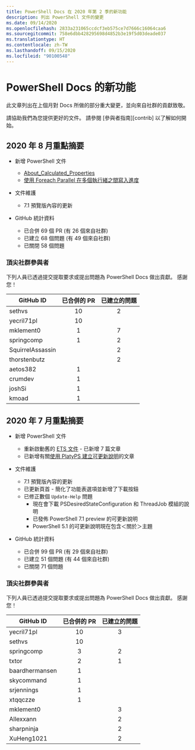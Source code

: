 ```yaml
---
title: PowerShell Docs 在 2020 年第 2 季的新功能
description: 列出 PowerShell 文件的變更
ms.date: 09/14/2020
ms.openlocfilehash: 2833a231065ccdcf3eb575ce7d7666c16064caa6
ms.sourcegitcommit: 758e6dbb428295698d4852b3e19f5d03deade037
ms.translationtype: HT
ms.contentlocale: zh-TW
ms.lasthandoff: 09/15/2020
ms.locfileid: "90100548"
---
```

# <a name="whats-new-in-powershell-docs"></a>PowerShell Docs 的新功能

此文章列出在上個月對 Docs 所做的部分重大變更，並向來自社群的貢獻致敬。

請協助我們為您提供更好的文件。 請參閱 [參與者指南][contrib] 以了解如何開始。

## <a name="2020-august-highlights"></a>2020 年 8 月重點摘要

- 新增 PowerShell 文件
  - [About_Calculated_Properties](/powershell/module/microsoft.powershell.core/about/about_calculated_properties)
  - [使用 Foreach Parallel 在多個執行緒之間寫入進度](/powershell/scripting/learn/deep-dives/write-progress-across-multiple-threads)
- 文件維護
  - 7\.1 預覽版內容的更新

- GitHub 統計資料
  - 已合併 69 個 PR (有 26 個來自社群)
  - 已建立 68 個問題 (有 49 個來自社群)
  - 已關閉 58 個問題

### <a name="top-community-contributors"></a>頂尖社群參與者

下列人員已透過提交提取要求或提出問題為 PowerShell Docs 做出貢獻。 感謝您！

|    GitHub ID     | 已合併的 PR | 已建立的問題 |
| ---------------- | :--------: | :-----------: |
| sethvs           |     10     |       2       |
| yecril71pl       |     10     |               |
| mklement0        |     1      |       7       |
| springcomp       |     1      |       2       |
| SquirrelAssassin |            |       2       |
| thorstenbutz     |            |       2       |
| aetos382         |     1      |               |
| crumdev          |     1      |               |
| joshSi           |     1      |               |
| kmoad            |     1      |               |

## <a name="2020-july-highlights"></a>2020 年 7 月重點摘要

- 新增 PowerShell 文件
  - 重新啟動舊的 [ETS 文件](/powershell/scripting/developer/ets/overview) - 已新增 7 篇文章
  - 已新增有關[使用 PlatyPS 建立可更新說明](/powershell/scripting/dev-cross-plat/create-help-using-platyps)的文章
- 文件維護
  - 7\.1 預覽版內容的更新
  - 已更新頁首 - 簡化了功能表選項並新增了下載按鈕
  - 已修正數個 `Update-Help` 問題
    - 現在會下載 PSDesiredStateConfiguration 和 ThreadJob 模組的說明
    - 已發佈 PowerShell 7.1 preview 的可更新說明
    - PowerShell 5.1 的可更新說明現在包含＜關於＞主題

- GitHub 統計資料
  - 已合併 99 個 PR (有 29 個來自社群)
  - 已建立 51 個問題 (有 44 個來自社群)
  - 已關閉 71 個問題

### <a name="top-community-contributors"></a>頂尖社群參與者

下列人員已透過提交提取要求或提出問題為 PowerShell Docs 做出貢獻。 感謝您！

|   GitHub ID    | 已合併的 PR | 已建立的問題 |
| -------------- | :--------: | :-----------: |
| yecril71pl     |     10     |       3       |
| sethvs         |     10     |               |
| springcomp     |     3      |       2       |
| txtor          |     2      |       1       |
| baardhermansen |     1      |               |
| skycommand     |     1      |               |
| srjennings     |     1      |               |
| xtqqczze       |     1      |               |
| mklement0      |            |       3       |
| Allexxann      |            |       2       |
| sharpninja     |            |       2       |
| XuHeng1021     |            |       2       |

